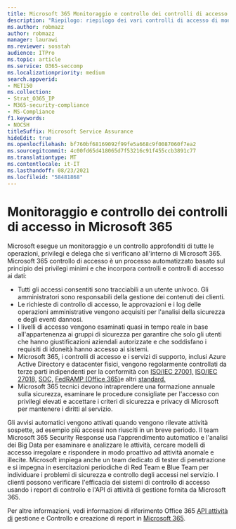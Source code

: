 ```yaml
---
title: Microsoft 365 Monitoraggio e controllo dei controlli di accesso
description: "Riepilogo: riepilogo dei vari controlli di accesso di monitoraggio e controllo disponibili all'interno Microsoft 365."
ms.author: robmazz
author: robmazz
manager: laurawi
ms.reviewer: sosstah
audience: ITPro
ms.topic: article
ms.service: O365-seccomp
ms.localizationpriority: medium
search.appverid:
- MET150
ms.collection:
- Strat_O365_IP
- M365-security-compliance
- MS-Compliance
f1.keywords:
- NOCSH
titleSuffix: Microsoft Service Assurance
hideEdit: true
ms.openlocfilehash: bf760bf68169092f99fe5a668c9f0087060f7ea2
ms.sourcegitcommit: 4c00fd65d418065d7f53216c91f455ccb3891c77
ms.translationtype: MT
ms.contentlocale: it-IT
ms.lasthandoff: 08/23/2021
ms.locfileid: "58481868"
---
```

# <a name="monitoring-and-auditing-access-controls-in-microsoft-365"></a>Monitoraggio e controllo dei controlli di accesso in Microsoft 365

Microsoft esegue un monitoraggio e un controllo approfonditi di tutte le operazioni, privilegi e delega che si verificano all'interno di Microsoft 365. Microsoft 365 controllo di accesso è un processo automatizzato basato sul principio dei privilegi minimi e che incorpora controlli e controlli di accesso ai dati:

- Tutti gli accessi consentiti sono tracciabili a un utente univoco. Gli amministratori sono responsabili della gestione dei contenuti dei clienti.
- Le richieste di controllo di accesso, le approvazioni e i log delle operazioni amministrative vengono acquisiti per l'analisi della sicurezza e degli eventi dannosi.
- I livelli di accesso vengono esaminati quasi in tempo reale in base all'appartenenza ai gruppi di sicurezza per garantire che solo gli utenti che hanno giustificazioni aziendali autorizzate e che soddisfano i requisiti di idoneità hanno accesso ai sistemi.
- Microsoft 365, i controlli di accesso e i servizi di supporto, inclusi Azure Active Directory e datacenter fisici, vengono regolarmente controllati da terze parti indipendenti per la conformità con [ISO/IEC 27001,](https://www.microsoft.com/TrustCenter/Compliance/iso-iec-27001) [ISO/IEC 27018,](https://www.microsoft.com/TrustCenter/Compliance/iso-iec-27018) [SOC,](https://www.microsoft.com/TrustCenter/Compliance/SOC) [FedRAMP (Office 365)](https://www.microsoft.com/TrustCenter/Compliance/FedRAMP)e altri [standard.](https://www.microsoft.com/TrustCenter/Compliance?service=Office#Icons)
- Microsoft 365 tecnici devono intraprendere una formazione annuale sulla sicurezza, esaminare le procedure consigliate per l'accesso con privilegi elevati e accettare i criteri di sicurezza e privacy di Microsoft per mantenere i diritti al servizio.

Gli avvisi automatici vengono attivati quando vengono rilevate attività sospette, ad esempio più accessi non riusciti in un breve periodo. Il team Microsoft 365 Security Response usa l'apprendimento automatico e l'analisi dei Big Data per esaminare e analizzare le attività, cercare modelli di accesso irregolare e rispondere in modo proattivo ad attività anomale e illecite. Microsoft impiega anche un team dedicato di tester di penetrazione e si impegna in esercitazioni periodiche di Red Team e Blue Team per individuare i problemi di sicurezza e controllo degli accessi nel servizio. I clienti possono verificare l'efficacia dei sistemi di controllo di accesso usando i report di controllo e l'API di attività di gestione fornita da Microsoft 365.

Per altre informazioni, vedi informazioni di riferimento Office 365 [API attività di](/office/office-365-management-api/office-365-management-activity-api-reference) gestione e Controllo e creazione di report in [Microsoft 365](assurance-auditing-and-reporting-overview.md).
